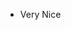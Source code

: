 - Very Nice

<!---
Poly9on/Poly9on is a ✨ special ✨ repository because its `README.md` (this file) appears on your GitHub profile.
You can click the Preview link to take a look at your changes.
--->
